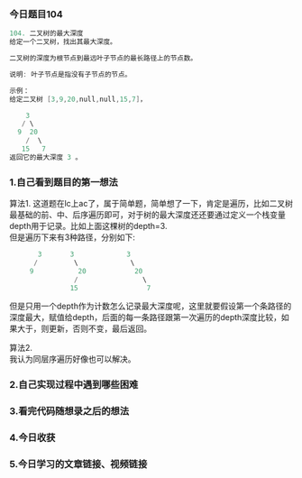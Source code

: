 ### 今日题目104  
```c  
104. 二叉树的最大深度
给定一个二叉树，找出其最大深度。

二叉树的深度为根节点到最远叶子节点的最长路径上的节点数。

说明: 叶子节点是指没有子节点的节点。

示例：
给定二叉树 [3,9,20,null,null,15,7]，

    3
   / \
  9  20
    /  \
   15   7
返回它的最大深度 3 。
```  
  
### 1.自己看到题目的第一想法  
算法1.
这道题在lc上ac了，属于简单题，简单想了一下，肯定是遍历，比如二叉树最基础的前、中、后序遍历即可，对于树的最大深度还还要通过定义一个栈变量depth用于记录。比如上面这棵树的depth=3.  
但是遍历下来有3种路径，分别如下:    
```c  
       3       3             3
      /         \             \
     9           20            20
                /                \
               15                 7
```  
但是只用一个depth作为计数怎么记录最大深度呢，这里就要假设第一个条路径的深度最大，赋值给depth，后面的每一条路径跟第一次遍历的depth深度比较，如果大于，则更新，否则不变，最后返回。  
  
算法2.  
我认为同层序遍历好像也可以解决。  
  
### 2.自己实现过程中遇到哪些困难  
    
### 3.看完代码随想录之后的想法  

### 4.今日收获  
  
### 5.今日学习的文章链接、视频链接  
  




